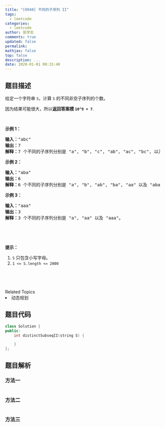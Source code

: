 ```yaml
---
title: "[0940] 不同的子序列 II"
tags:
  - leetcode
categories:
  - leetcode
author: 张学志
comments: true
updated: false
permalink:
mathjax: false
top: false
description: ...
date: 2020-01-01 00:15:40
---
```


## 题目描述

<p>给定一个字符串&nbsp;<code>S</code>，计算&nbsp;<code>S</code>&nbsp;的不同非空子序列的个数。</p>

<p>因为结果可能很大，所以<strong>返回答案模</strong><strong> <code>10^9 + 7</code></strong>.</p>

<p>&nbsp;</p>

<p><strong>示例 1：</strong></p>

<pre><strong>输入：</strong>&quot;abc&quot;
<strong>输出：</strong>7
<strong>解释：</strong>7 个不同的子序列分别是 &quot;a&quot;, &quot;b&quot;, &quot;c&quot;, &quot;ab&quot;, &quot;ac&quot;, &quot;bc&quot;, 以及 &quot;abc&quot;。
</pre>

<p><strong>示例 2：</strong></p>

<pre><strong>输入：</strong>&quot;aba&quot;
<strong>输出：</strong>6
<strong>解释：</strong>6 个不同的子序列分别是 &quot;a&quot;, &quot;b&quot;, &quot;ab&quot;, &quot;ba&quot;, &quot;aa&quot; 以及 &quot;aba&quot;。
</pre>

<p><strong>示例 3：</strong></p>

<pre><strong>输入：</strong>&quot;aaa&quot;
<strong>输出：</strong>3
<strong>解释：</strong>3 个不同的子序列分别是 &quot;a&quot;, &quot;aa&quot; 以及 &quot;aaa&quot;。
</pre>

<p>&nbsp;</p>

<p>&nbsp;</p>

<p><strong>提示：</strong></p>

<ol>
	<li><code>S</code>&nbsp;只包含小写字母。</li>
	<li><code>1 &lt;= S.length &lt;= 2000</code></li>
</ol>

<p>&nbsp;</p>

<p>&nbsp;</p>
<div><div>Related Topics</div><div><li>动态规划</li></div></div>

## 题目代码

```cpp
class Solution {
public:
    int distinctSubseqII(string S) {

    }
};
```

## 题目解析

### 方法一

```cpp

```

### 方法二

```cpp

```

### 方法三

```cpp

```

